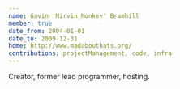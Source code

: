 ```yaml
---
name: Gavin 'Mirvin_Monkey' Bramhill
member: true
date_from: 2004-01-01
date_to: 2009-12-31
home: http://www.madabouthats.org/
contributions: projectManagement, code, infra
---
```

Creator, former lead programmer, hosting.
